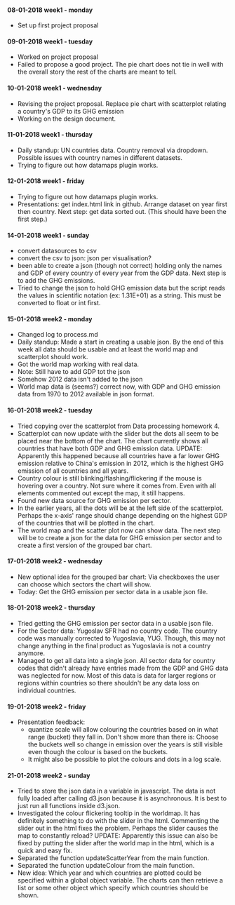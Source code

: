 #### 08-01-2018    week1 - monday
- Set up first project proposal

#### 09-01-2018    week1 - tuesday
- Worked on project proposal
- Failed to propose a good project.
The pie chart does not tie in well with the overall story the rest of the charts
are meant to tell.

#### 10-01-2018    week1 - wednesday
- Revising the project proposal.
Replace pie chart with scatterplot relating a country's GDP to its GHG emission
- Working on the design document.

#### 11-01-2018    week1 - thursday
- Daily standup:
UN countries data. Country removal via dropdown. Possible issues with country
names in different datasets.
- Trying to figure out how datamaps plugin works.

#### 12-01-2018    week1 - friday
- Trying to figure out how datamaps plugin works.
- Presentations:
get index.html link in github.
Arrange dataset on year first then country.
Next step: get data sorted out. (This should have been the first step.)

#### 14-01-2018    week1 - sunday
- convert datasources to csv
- convert the csv to json: json per visualisation?
- been able to create a json (though not correct) holding only the names and GDP
of every country of every year from the GDP data. Next step is to add the GHG
emissions.
- Tried to change the json to hold GHG emission data but the script reads the
values in scientific notation (ex: 1.31E+01) as a string. This must be converted
to float or int first.

#### 15-01-2018    week2 - monday
- Changed log to process.md
- Daily standup: Made a start in creating a usable json. By the end of this week
all data should be usable and at least the world map and scatterplot should
work.
- Got the world map working with real data.
- Note: Still have to add GDP tot the json
- Somehow 2012 data isn't added to the json
- World map data is (seems?) correct now, with GDP and GHG emission data from
1970 to 2012 available in json format.

#### 16-01-2018    week2 - tuesday
- Tried copying over the scatterplot from Data processing homework 4.
- Scatterplot can now update with the slider but the dots all seem to be placed
near the bottom of the chart. The chart currently shows all countries that have
both GDP and GHG emission data. UPDATE: Apparently this happened because all
countries have a far lower GHG emission relative to China's emission in 2012,
which is the highest GHG emission of all countries and all years.
- Country colour is still blinking/flashing/flickering if the mouse is hovering
over a country. Not sure where it comes from. Even with all elements commented
out except the map, it still happens.
- Found new data source for GHG emission per sector.
- In the earlier years, all the dots will be at the left side of the scatterplot.
Perhaps the x-axis' range should change depending on the highest GDP of the countries
that will be plotted in the chart.
- The world map and the scatter plot now can show data. The next
step will be to create a json for the data for GHG emission per sector and to create
a first version of the grouped bar chart.

#### 17-01-2018    week2 - wednesday
- New optional idea for the grouped bar chart: Via checkboxes the user can
choose which sectors the chart will show.
- Today: Get the GHG emission per sector data in a usable json file.

#### 18-01-2018    week2 - thursday
- Tried getting the GHG emission per sector data in a usable json file.
- For the Sector data: Yugoslav SFR had no country code. The country code was
manually corrected to Yugoslavia, YUG. Though, this may not change anything in
the final product as Yugoslavia is not a country anymore.
- Managed to get all data into a single json. All sector data for country codes
that didn't already have entries made from the GDP and GHG data was neglected
for now. Most of this data is data for larger regions or regions within
countries so there shouldn't be any data loss on individual countries.

#### 19-01-2018    week2 - friday
- Presentation feedback:
  - quantize scale will allow colouring the countries based on in what range
  (bucket) they fall in. Don't show more than there is: Choose the buckets well
  so change in emission over the years is still visible even though the colour
  is based on the buckets.
  - It might also be possible to plot the colours and dots in a log scale.

#### 21-01-2018   week2 - sunday
- Tried to store the json data in a variable in javascript. The data is not
fully loaded after calling d3.json because it is asynchronous. It is best to
just run all functions inside d3.json.
- Investigated the colour flickering tooltip in the worldmap. It has definitely
something to do with the slider in the html. Commenting the slider out in the
html fixes the problem. Perhaps the slider causes the map to constantly reload?
UPDATE: Apparently this issue can also be fixed by putting the slider after the
world map in the html, which is a quick and easy fix.
- Separated the function updateScatterYear from the main function.
- Separated the function updateColour from the main function.
- New idea: Which year and which countries are plotted could be specified within
a global object variable. The charts can then retrieve a list or some other
object which specify which countries should be shown.
